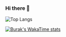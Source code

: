 ### Hi there 👋

![Top Langs](https://github-readme-stats.vercel.app/api/top-langs/?username=brktlhylmz&layout=compact&theme=prussian)

[![Burak's WakaTime stats](https://github-readme-stats.vercel.app/api/wakatime?username=brktlhylmz&layout=compact&theme=prussian)](https://github.com/anuraghazra/github-readme-stats)

<!--
**brktlhylmz/brktlhylmz** is a ✨ _special_ ✨ repository because its `README.md` (this file) appears on your GitHub profile.

Here are some ideas to get you started:

- 🔭 I’m currently working on ...
- 🌱 I’m currently learning ...
- 👯 I’m looking to collaborate on ...
- 🤔 I’m looking for help with ...
- 💬 Ask me about ...
- 📫 How to reach me: ...
- 😄 Pronouns: ...
- ⚡ Fun fact: ...
-->
